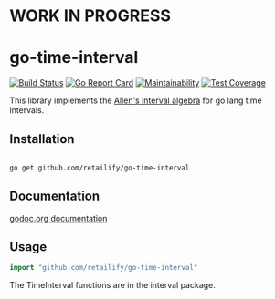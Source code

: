 # WORK IN PROGRESS

# go-time-interval

[![Build Status](https://travis-ci.org/retailify/go-time-interval.svg?branch=master)](https://travis-ci.org/retailify/go-time-interval) [![Go Report Card](https://goreportcard.com/badge/github.com/retailify/go-interval)](https://goreportcard.com/report/github.com/retailify/go-interval) [![Maintainability](https://api.codeclimate.com/v1/badges/3ccf0a999a21142c02ef/maintainability)](https://codeclimate.com/github/retailify/go-time-interval/maintainability) [![Test Coverage](https://api.codeclimate.com/v1/badges/3ccf0a999a21142c02ef/test_coverage)](https://codeclimate.com/github/retailify/go-time-interval/test_coverage)


This library implements the [Allen's interval algebra](http://www.ics.uci.edu/~alspaugh/cls/shr/allen.html) for
go lang time intervals.




## Installation

``` bash

go get github.com/retailify/go-time-interval
```

## Documentation

[godoc.org documentation](https://godoc.org/github.com/retailify/go-interval)

## Usage

``` go
import "github.com/retailify/go-time-interval"
```

The TimeInterval functions are in the interval package.